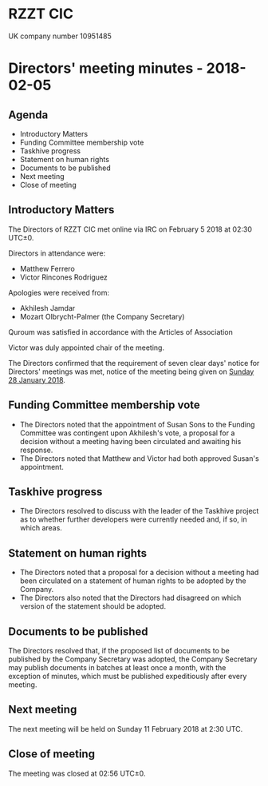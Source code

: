 # RZZT CIC

UK company number 10951485

# Directors' meeting minutes - 2018-02-05

## Agenda

- Introductory Matters
- Funding Committee membership vote
- Taskhive progress
- Statement on human rights
- Documents to be published
- Next meeting
- Close of meeting

## Introductory Matters

The Directors of RZZT CIC met online via IRC on February 5 2018 at 02:30 UTC±0.

Directors in attendance were:

- Matthew Ferrero
- Victor Rincones Rodriguez

Apologies were received from:

- Akhilesh Jamdar
- Mozart Olbrycht-Palmer (the Company Secretary)

Quroum was satisfied in accordance with the Articles of Association

Victor was duly appointed chair of the meeting.

The Directors confirmed that the requirement of seven clear days' notice for Directors' meetings was met, notice of the meeting being given on [Sunday 28 January 2018](https://github.com/RZZT/Company-Documents/blob/master/Minutes/Minutes-2018-01-28-Directors-Meeting.md).

## Funding Committee membership vote

- The Directors noted that the appointment of Susan Sons to the Funding Committee was contingent upon Akhilesh's vote, a proposal for a decision without a meeting having been circulated and awaiting his response.
- The Directors noted that Matthew and Victor had both approved Susan's appointment.

## Taskhive progress

- The Directors resolved to discuss with the leader of the Taskhive project as to whether further developers were currently needed and, if so, in which areas.

## Statement on human rights

- The Directors noted that a proposal for a decision without a meeting had been circulated on a statement of human rights to be adopted by the Company.
- The Directors also noted that the Directors had disagreed on which version of the statement should be adopted.

## Documents to be published

The Directors resolved that, if the proposed list of documents to be published by the Company Secretary was adopted, the Company Secretary may publish documents in batches at least once a month, with the exception of minutes, which must be published expeditiously after every meeting.

## Next meeting

The next meeting will be held on Sunday 11 February 2018 at 2:30 UTC.

## Close of meeting

The meeting was closed at 02:56 UTC±0.
